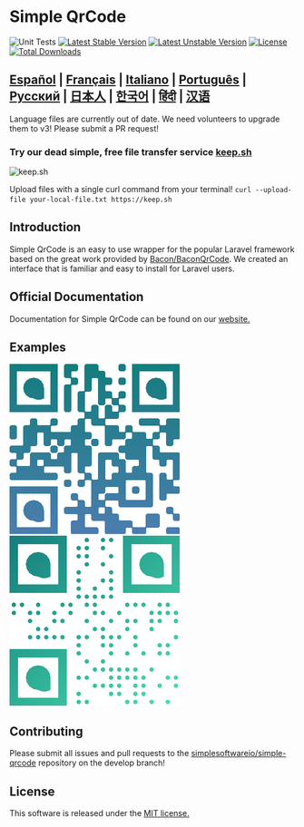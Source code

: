 Simple QrCode
========================

![Unit Tests](https://github.com/SimpleSoftwareIO/simple-qrcode/workflows/Unit%20Tests/badge.svg)
[![Latest Stable Version](https://poser.pugx.org/simplesoftwareio/simple-qrcode/v/stable.svg)](https://packagist.org/packages/simplesoftwareio/simple-qrcode)
[![Latest Unstable Version](https://poser.pugx.org/simplesoftwareio/simple-qrcode/v/unstable.svg)](https://packagist.org/packages/simplesoftwareio/simple-qrcode)
[![License](https://poser.pugx.org/simplesoftwareio/simple-qrcode/license.svg)](https://packagist.org/packages/simplesoftwareio/simple-qrcode)
[![Total Downloads](https://poser.pugx.org/simplesoftwareio/simple-qrcode/downloads.svg)](https://packagist.org/packages/simplesoftwareio/simple-qrcode)

## [Español](https://www.simplesoftware.io/docs/simple-qrcode/es) | [Français](https://www.simplesoftware.io/docs/simple-qrcode/fr) | [Italiano](https://www.simplesoftware.io/docs/simple-qrcode/it) | [Português](https://www.simplesoftware.io/docs/simple-qrcode/pt-br) | [Русский](https://www.simplesoftware.io/docs/simple-qrcode/ru) | [日本人](https://www.simplesoftware.io/docs/simple-qrcode/ja) | [한국어](https://www.simplesoftware.io/docs/simple-qrcode/kr) | [हिंदी](https://www.simplesoftware.io/docs/simple-qrcode/hi) | [汉语](https://www.simplesoftware.io/docs/simple-qrcode/zh)

Language files are currently out of date.  We need volunteers to upgrade them to v3!  Please submit a PR request!

### Try our dead simple, free file transfer service [keep.sh](https://keep.sh)

![keep.sh](https://user-images.githubusercontent.com/624784/59808382-06676800-92ca-11e9-87b7-70020b6aef5f.gif)

Upload files with a single curl command from your terminal! `curl --upload-file your-local-file.txt https://keep.sh`

## Introduction
Simple QrCode is an easy to use wrapper for the popular Laravel framework based on the great work provided by [Bacon/BaconQrCode](https://github.com/Bacon/BaconQrCode).  We created an interface that is familiar and easy to install for Laravel users.

## Official Documentation

Documentation for Simple QrCode can be found on our [website.](https://www.simplesoftware.io/simple-qrcode)

## Examples

![Example 1](docs/imgs/example-1.png) ![Example 2](docs/imgs/example-2.png)

## Contributing

Please submit all issues and pull requests to the [simplesoftwareio/simple-qrcode](https://github.com/simplesoftwareio/simple-qrcode) repository on the develop branch!

## License

This software is released under the [MIT license.](https://opensource.org/licenses/MIT)
